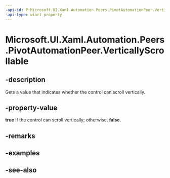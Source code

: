 ```yaml
---
-api-id: P:Microsoft.UI.Xaml.Automation.Peers.PivotAutomationPeer.VerticallyScrollable
-api-type: winrt property
---
```


<!-- Property syntax
public bool VerticallyScrollable { get; }
-->

# Microsoft.UI.Xaml.Automation.Peers.PivotAutomationPeer.VerticallyScrollable

## -description
Gets a value that indicates whether the control can scroll vertically.

## -property-value
**true** if the control can scroll vertically; otherwise, **false**.

## -remarks

## -examples

## -see-also
